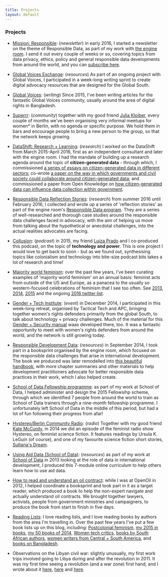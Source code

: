 ```yaml
---
title: Projects
layout: default
---
```


### Projects

* [Mission: Responsible](https://us2.campaign-archive1.com/?u=1747fd8a7bf587bd4a215d984&id=fcf2ebf053): (*newsletter*) in early 2016, I started a newsletter on the theme of Responsible Data, as part of my work with [the engine room](https://theengineroom.org). I send it out every couple of weeks or so, covering topics from data privacy, ethics, policy and general responsible data developments from around the world, and you can [subscribe here](https://theengineroom.us2.list-manage.com/subscribe?u=1747fd8a7bf587bd4a215d984&id=abf5695570).

* [Global Voices Exchange](rising.globalvoices.org/exchange): (*resources*) As part of an ongoing project with Global Voices, I participated in a week-long writing sprint to create digital advocacy resources that are designed for the Global South.

* [Global Voices](https://globalvoices.org/author/zararahman/): (*writing*) Since 2015, I've been writing articles for the fantastic Global Voices community, usually around the area of digital rights in Bangladesh.

* [Superrr](https://superrr.ninja): (*community*) together with my good friend [Julia Kloiber](http://juliakloiber.com/), every couple of months we've been organising very informal meetups for women* in Berlin, with no agenda or specific purpose. We hold them in bars and encourage people to bring a new person to the group, so that the network keeps growing.

* [DataShift: Research + Learning](https://civicus.org/thedatashift/learning-zone/): (*research*) I worked on the DataShift from March 2015-April 2016, first as an independent consultant and later with the engine room. I had the mandate of building up a research agenda around the topic of **citizen-generated data** - through which, I commissioned [a series of essays on citizen-generated data in different sectors](http://civicus.org/thedatashift/learning-zone/community-essays/); co-wrote [a paper on the way in which governments and civil society could collaborate around citizen-generated data](http://civicus.org/thedatashift/frontpage-article/citizen-generated-data-and-governments-towards-a-collaborative-model-2/); and commissioned a paper from Open Knowledge on [how citizen-generated data can influence data collection within government](http://civicus.org/thedatashift/news/new-report-changing-what-counts/).

* [Responsible Data Reflection Stories](https://responsibledata.io/reflection-stories/): (*research*) from summer 2016 until February 2016, I collected and wrote up a series of 'reflection stories' as part of the engine room's [Responsible Data program](http://responsibledata.io/). They are a series of well-researched and thorough case studies around the responsible data challenges faced in advocacy, with the aim of helping us move from talking about the hypothetical or anecdotal challenges, into the actual realities advocates are facing.

* [Collusion](https://soundcloud.com/collusion): (*podcast*) in 2015, my friend [Luiza Prado](https://twitter.com/luizaprado) and I co-produced this podcast, on the topic of **technology and power**. This is one project I would love to get back to soon - but as we found out, synthesising topics like colonialism and technology into bite-size podcast bits takes a lot of research and time!

* [Majority world feminism](https://twitter.com/zararah/timelines/683702116179963907): over the past few years, I've been curating examples of 'majority world feminism' on an annual basis: feminist acts from outside of the US and Europe, as a panacea to the usually so western-focused celebrations of feminism that I see too often. See [2013](http://zararah.net/blog/2013/12/22/2013s-feminist-wins-from-the-majority-world/), [2014](http://zararah.net/blog/2014/12/18/mwfem-in-a-listicle/), [2015](http://zararah.net/blog/2016/01/10/majority-world-feminism-2016/) and the ongoing [2016 twitter list](https://twitter.com/zararah/timelines/683702116179963907).

* [Gender + Tech Institute](https://tacticaltech.org/gender-tech-institute): (*event*) in December 2014, I participated in this week-long retreat, organised by Tactical Tech and APC, bringing together women's rights defenders primarily from the global South, to talk about technology + privacy challenges. Much of the material for this [Gender + Security manual](https://gendersec.tacticaltech.org/wiki/index.php/Complete_manual) waas developed there, too. It was a fantastic opportunity to meet with women's rights defenders from around the world, and the network is still growing today.

* [Responsible Development Data](https://responsibledata.io/ways-to-practise-responsible-development-data/): (*resources*) in September 2014, I took part in a booksprint organised by the engine room, which focused on the responsible data challenges that arise in international development. The book we produced was later remodelled into [this beautiful handbook](https://responsibledata.io/resources/handbook/), with more chapter summaries and other materials to help development practitioners advocate for better responsible data practices in their work, which I also helped create.

* [School of Data Fellowship programme](http://schoolofdata.org/fellowship-programme/class-of-2015/): as part of my work at School of Data, I helped administer and design the 2015 Fellowsihp scheme, through which we identified 7 people from around the world to train as School of Data trainers through a nine-month fellowship programme. I unfortunately left School of Data in the middle of this period, but had a lot of fun following their progress from afar!

* [Hystereo/Berlin Community Radio](https://www.mixcloud.com/BCR_Radio/hystereo-4-feminist-science-fiction/): (*radio*) Together with my good friend [Kate McCurdy](https://twitter.com/malackate), in 2014 we did an episode of the feminist radio show Hystereo, on feminist science fiction. It features readings by Ursula K. LeGuin (of course), and one of my favourite science fiction short stories, [Sultana's Dream](http://digital.library.upenn.edu/women/sultana/dream/dream.html).

* [Using Aid Data (School of Data)](http://schoolofdata.org/courses/#IntroAidData): (*resources*) as part of my work at [School of Data](http://schoolofdata.org/) in 2013 looking at the role of data in international development, I produced this 7-module online curriculum to help others learn how to use aid data.

* [How to read and understand an oil contract](http://openoil.net/understanding-oil-contracts/): while I was at OpenOil in 2012, I helped coordinate a booksprint and took part in it as a target reader, which produced a book to help the non-expert navigate and actually understand oil contracts. We brought together lawyers, activists, people from government ministries and campaigners, to produce the book from start to finish in five days.

* [Reading Lists](http://zararah.net/category/bookworm/): I love reading lists, and I love reading books by authors from the area I'm travelling in. Over the past few years I've put a few book lists up on this blog, including: [Postcolonial feminism](http://zararah.net/blog/2014/06/22/postcolonial-feminism-a-reading-list/), [my 2015 in books](http://zararah.net/blog/2016/01/02/my-year-in-books/), [my 50 books of 2014](http://zararah.net/blog/2014/12/26/50-books-2014/), [Women tech critics](http://zararah.net/blog/2016/03/13/women-tech-critics/), [books by South African authors](http://zararah.net/blog/2015/12/20/bookworm-south-africa-journey/), [women writers from Central + South America](http://zararah.net/blog/2014/11/14/latin-american-women-writers/), and [books on Bangladesh](http://zararah.net/blog/2013/08/14/bangladesh-my-reading-wishlist/).

* Observations on the Libyan civil war: slightly unusually, my first work trips involved going to Libya during and after the revolution in 2011. It was my first time seeing a revolution (and a war zone) first hand, and I wrote about it [here](http://openoil.net/2011/12/21/post-gaddafi-libya-what-has-changed/), [here](http://openoil.net/2012/03/15/youth-vs-experience-in-libya-we-fought-the-war-now-you-rule-the-country/) and [here](http://openoil.net/2012/03/21/who-cares-about-oil/).

